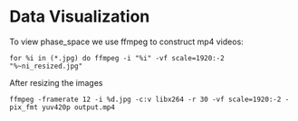 # Data Visualization 

To view phase_space we use ffmpeg to construct mp4 videos:

```
for %i in (*.jpg) do ffmpeg -i "%i" -vf scale=1920:-2  "%~ni_resized.jpg"
```

After resizing the images

```
ffmpeg -framerate 12 -i %d.jpg -c:v libx264 -r 30 -vf scale=1920:-2 -pix_fmt yuv420p output.mp4
```
